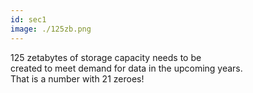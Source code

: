 ```yaml
---
id: sec1
image: ./125zb.png
---
```

125 zetabytes of storage capacity needs to be
<br> 
created to meet demand for data in the upcoming years.
<br>
That is a number with 21 zeroes!
